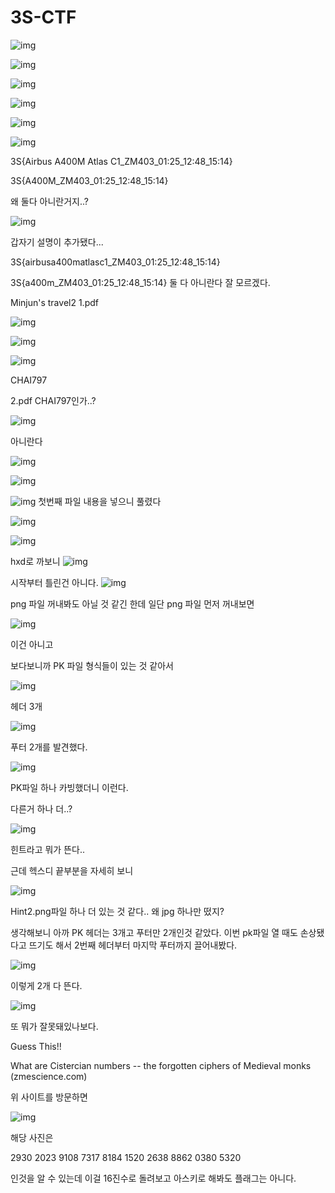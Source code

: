 # 3S-CTF

![img](https://github.com/user-attachments/assets/497ffaee-d2c7-45aa-a362-ff6314352196)



![img](https://github.com/user-attachments/assets/dbcbb452-02fa-4799-a41e-c0b0f76351b8)




![img](https://github.com/user-attachments/assets/d4b7ccc7-b1f0-44f4-83e7-f33302a1c768)



![img](https://github.com/user-attachments/assets/1eeb3492-a33b-4896-bc7a-8730226daadf)


![img](https://github.com/user-attachments/assets/f799a555-f8c4-48fa-b7f6-614eaf89eb43)


![img](https://github.com/user-attachments/assets/6fca0d65-dcb3-4570-b060-b23b67e41cce)

3S{Airbus A400M Atlas C1_ZM403_01:25_12:48_15:14} 

3S{A400M_ZM403_01:25_12:48_15:14} 

왜 둘다 아니란거지..?

![img](https://github.com/user-attachments/assets/a4dba980-7801-4f3b-b79b-343f03d0b45d)



갑자기 설명이 추가됐다...



3S{airbusa400matlasc1_ZM403_01:25_12:48_15:14} 

3S{a400m_ZM403_01:25_12:48_15:14} 
둘 다 아니란다 잘 모르겠다.




Minjun's travel2
1.pdf

![img](https://github.com/user-attachments/assets/ed416b83-f33b-4d42-b05b-902e69a3c24a)



![img](https://github.com/user-attachments/assets/05ad6a86-5e2b-48a7-9247-e1664f766ec7)



![img](https://github.com/user-attachments/assets/a1427b96-414a-4732-9b14-4799684245b1)


CHAI797


2.pdf
CHAI797인가..?

![img](https://github.com/user-attachments/assets/28975233-5d11-445c-9eb0-498c47c85f67)



아니란다


![img](https://github.com/user-attachments/assets/4e2fed69-f24b-4f7b-8779-01cc06e94ddc)

![img](https://github.com/user-attachments/assets/4047e2a0-f078-4559-a540-ace6e85148c9)

![img](https://github.com/user-attachments/assets/592789dc-77fc-49e7-91aa-e11965be91af)
첫번째 파일 내용을 넣으니 풀렸다



![img](https://github.com/user-attachments/assets/05447ba2-de09-4e93-ae27-16ffa65ca45f)




![img](https://github.com/user-attachments/assets/cc8ab28a-89c5-4460-8576-e16750e2286d)


hxd로 까보니
![img](https://github.com/user-attachments/assets/db22e136-d42e-4956-b829-5846c9ce20f6)



시작부터 틀린건 아니다.
![img](https://github.com/user-attachments/assets/cdef98de-0d65-4842-8595-d8e0b8e53f63)




png 파일 꺼내봐도 아닐 것 같긴 한데 일단 png 파일 먼저 꺼내보면


![img](https://github.com/user-attachments/assets/9da9f2b2-e7fe-4ece-b7f2-ca3a927c3ae3)



이건 아니고

보다보니까 PK 파일 형식들이 있는 것 같아서

![img](https://github.com/user-attachments/assets/62d625e5-6af0-4b33-a0c1-1f9287af2771)




헤더 3개

![img](https://github.com/user-attachments/assets/7cda40fb-b8fa-439d-9e73-6a3a1279496b)


푸터 2개를 발견했다.

![img](https://github.com/user-attachments/assets/76e370b4-5862-442b-abd8-e85db60ceee9)


PK파일 하나 카빙했더니 이런다.

다른거 하나 더..?

![img](https://github.com/user-attachments/assets/927b97b8-8785-4efa-881a-eeffaa6d4ab3)



힌트라고 뭐가 뜬다..

근데 헥스디 끝부분을 자세히 보니

![img](https://github.com/user-attachments/assets/0d6849a9-c9a5-4027-a36d-01e75f2dfba8)



Hint2.png파일 하나 더 있는 것 같다.. 왜 jpg 하나만 떴지?


생각해보니 아까 PK 헤더는 3개고 푸터만 2개인것 같았다. 이번 pk파일 열 때도 손상됐다고 뜨기도 해서 2번째 헤더부터 마지막 푸터까지 끌어내봤다.

![img](https://github.com/user-attachments/assets/a5449aac-e03b-4657-89e8-8ba626f88a8c)


이렇게 2개 다 뜬다.

![img](https://github.com/user-attachments/assets/07f2e351-0101-4a8c-aefe-a09da692dc33)


또 뭐가 잘못돼있나보다.





Guess This!!

﻿What are Cistercian numbers -- the forgotten ciphers of Medieval monks (zmescience.com)



위 사이트를 방문하면

![img](https://github.com/user-attachments/assets/9419bd60-e1d8-41a1-858c-0f742a4dde46)



해당 사진은

2930 2023 9108 7317 8184 1520 2638 8862 0380 5320

인것을 알 수 있는데 이걸 16진수로 돌려보고 아스키로 해봐도 플래그는 아니다.
